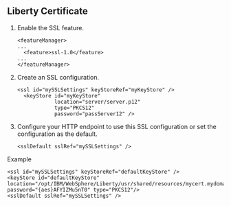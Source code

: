 ## Liberty Certificate 

1.  Enable the SSL feature.
    
    ```
    <featureManager>
    ...
      <feature>ssl-1.0</feature>
    ...
    </featureManager>
    ```
    
2.  Create an SSL configuration.
    
    ```
    <ssl id="mySSLSettings" keyStoreRef="myKeyStore" />
      <keyStore id="myKeyStore"
                location="server/server.p12"
                type="PKCS12"
                password="passServer12" />
    ```
    
3.  Configure your HTTP endpoint to use this SSL configuration or set the configuration as the default.
    
    ```
    <sslDefault sslRef="mySSLSettings" />
    ```

Example
    
    <ssl id="mySSLSettings" keyStoreRef="defaultKeyStore" />
	<keyStore id="defaultKeyStore" location="/opt/IBM/WebSphere/Liberty/usr/shared/resources/mycert.mydomain.p12" password="{aes}AFYIZMu5nT0" type="PKCS12"/>
	<sslDefault sslRef="mySSLSettings" />
